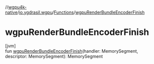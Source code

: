 //[wgpu4k-native](../../../index.md)/[io.ygdrasil.wgpu](../index.md)/[Functions](index.md)/[wgpuRenderBundleEncoderFinish](wgpu-render-bundle-encoder-finish.md)

# wgpuRenderBundleEncoderFinish

[jvm]\
fun [wgpuRenderBundleEncoderFinish](wgpu-render-bundle-encoder-finish.md)(handler: MemorySegment, descriptor: MemorySegment): MemorySegment